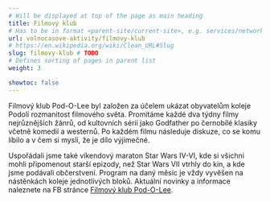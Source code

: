 ```yaml
---
# Will be displayed at top of the page as main heading
title: Filmový klub
# Has to be in format <parent-site/current-site>, e.g. services/network (notice missing slash at the beginning)
url: volnocasove-aktivity/filmovy-klub
# https://en.wikipedia.org/wiki/Clean_URL#Slug
slug: filmovy-klub # TODO
# Defines sorting of pages in parent list
weight: 3

showtoc: false
---
```

Filmový klub Pod-O-Lee byl založen za účelem ukázat obyvatelům koleje Podolí rozmanitost filmového světa. Promítáme každé dva týdny filmy nejrůznějších žánrů, od kultovních sérií jako Godfather po černobílé klasiky včetně komedií a westernů. Po každém filmu následuje diskuze, co se komu líbilo a v čem si myslí, že je dílo výjimečné. 

Uspořádali jsme také víkendový maraton Star Wars IV-VI, kde si všichni mohli připomenout starší epizody, než Star Wars VII vtrhly do kin, a kde jsme podávali občerstvení. Program na daný měsíc je vždy vyvěšen na nástěnkách koleje jednotlivých bloků. Aktuální novinky a informace naleznete na FB stránce [Filmový klub Pod-O-Lee](https://www.facebook.com/Filmov%C3%BD-Klub-Pod-O-Lee-133619003377044/timeline).
